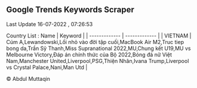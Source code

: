 

## Google Trends Keywords Scraper 
 
Last Update 16-07-2022 , 07:26:53

Country List :
 Name  | Keyword |
| ------------- | ------------- |
| VIETNAM | Cúm A,Lewandowski,Lối nhỏ vào đời tập cuối,MacBook Air M2,Truc tiep bong da,Trần Sỹ Thanh,Miss Supranational 2022,MU,Chung kết U19,MU vs Melbourne Victory,Đáp án chính thức của Bộ 2022,Bóng đá nữ Việt Nam,Manchester United,Liverpool,PSG,Thiện Nhân,Ivana Trump,Liverpool vs Crystal Palace,Nani,Man Utd |



© Abdul Muttaqin 
